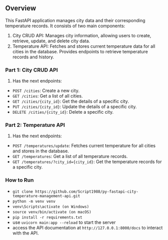 ## Overview

This FastAPI application manages city data and their corresponding temperature records. It consists of two main components:

1. City CRUD API: Manages city information, allowing users to create, retrieve, update, and delete city data.
2. Temperature API: Fetches and stores current temperature data for all cities in the database. Provides endpoints to retrieve temperature records and history.

### Part 1: City CRUD API

1. Has the next endpoints:
- `POST /cities`: Create a new city.
- `GET /cities`: Get a list of all cities.
- `GET /cities/{city_id}`: Get the details of a specific city.
- `PUT /cities/{city_id}`: Update the details of a specific city.
- `DELETE /cities/{city_id}`: Delete a specific city.

### Part 2: Temperature API

1. Has the next endpoints:
- `POST /temperatures/update`: Fetches current temperature for all cities and stores in the database.
- `GET /temperatures`: Get a list of all temperature records.
- `GET /temperatures/?city_id={city_id}`: Get the temperature records for a specific city.

### How to Run

- `git clone https://github.com/Script1988/py-fastapi-city-temperature-management-api.git`
- `python -m venv venv`
- `venv\Scripts\activate (on Windows)`
- `source venv/bin/activate (on macOS)`
- `pip install -r requirements.txt`
- use `uvicorn main:app --reload` to start the server
- access the API documentation at `http://127.0.0.1:8000/docs` to interact with the API.
